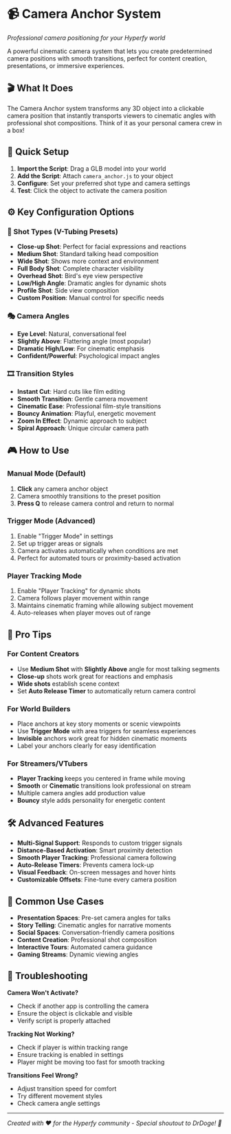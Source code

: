 # 📹 Camera Anchor System

*Professional camera positioning for your Hyperfy world*

A powerful cinematic camera system that lets you create predetermined camera positions with smooth transitions, perfect for content creation, presentations, or immersive experiences.

## 🎬 What It Does

The Camera Anchor system transforms any 3D object into a clickable camera position that instantly transports viewers to cinematic angles with professional shot compositions. Think of it as your personal camera crew in a box!

## 🚀 Quick Setup

1. **Import the Script**: Drag a GLB model into your world
2. **Add the Script**: Attach `camera_anchor.js` to your object
3. **Configure**: Set your preferred shot type and camera settings
4. **Test**: Click the object to activate the camera position

## ⚙️ Key Configuration Options

### 📐 Shot Types (V-Tubing Presets)
- **Close-up Shot**: Perfect for facial expressions and reactions
- **Medium Shot**: Standard talking head composition
- **Wide Shot**: Shows more context and environment
- **Full Body Shot**: Complete character visibility
- **Overhead Shot**: Bird's eye view perspective
- **Low/High Angle**: Dramatic angles for dynamic shots
- **Profile Shot**: Side view composition
- **Custom Position**: Manual control for specific needs

### 🎭 Camera Angles
- **Eye Level**: Natural, conversational feel
- **Slightly Above**: Flattering angle (most popular)
- **Dramatic High/Low**: For cinematic emphasis
- **Confident/Powerful**: Psychological impact angles

### 🎞️ Transition Styles
- **Instant Cut**: Hard cuts like film editing
- **Smooth Transition**: Gentle camera movement
- **Cinematic Ease**: Professional film-style transitions
- **Bouncy Animation**: Playful, energetic movement
- **Zoom In Effect**: Dynamic approach to subject
- **Spiral Approach**: Unique circular camera path

## 🎮 How to Use

### Manual Mode (Default)
1. **Click** any camera anchor object
2. Camera smoothly transitions to the preset position
3. **Press Q** to release camera control and return to normal

### Trigger Mode (Advanced)
1. Enable "Trigger Mode" in settings
2. Set up trigger areas or signals
3. Camera activates automatically when conditions are met
4. Perfect for automated tours or proximity-based activation

### Player Tracking Mode
1. Enable "Player Tracking" for dynamic shots
2. Camera follows player movement within range  
3. Maintains cinematic framing while allowing subject movement
4. Auto-releases when player moves out of range

## 🔧 Pro Tips

### For Content Creators
- Use **Medium Shot** with **Slightly Above** angle for most talking segments
- **Close-up** shots work great for reactions and emphasis
- **Wide shots** establish scene context
- Set **Auto Release Timer** to automatically return camera control

### For World Builders  
- Place anchors at key story moments or scenic viewpoints
- Use **Trigger Mode** with area triggers for seamless experiences
- **Invisible** anchors work great for hidden cinematic moments
- Label your anchors clearly for easy identification

### For Streamers/VTubers
- **Player Tracking** keeps you centered in frame while moving
- **Smooth** or **Cinematic** transitions look professional on stream
- Multiple camera angles add production value
- **Bouncy** style adds personality for energetic content

## 🛠️ Advanced Features

- **Multi-Signal Support**: Responds to custom trigger signals
- **Distance-Based Activation**: Smart proximity detection
- **Smooth Player Tracking**: Professional camera following
- **Auto-Release Timers**: Prevents camera lock-up
- **Visual Feedback**: On-screen messages and hover hints
- **Customizable Offsets**: Fine-tune every camera position

## 🎯 Common Use Cases

- **Presentation Spaces**: Pre-set camera angles for talks
- **Story Telling**: Cinematic angles for narrative moments  
- **Social Spaces**: Conversation-friendly camera positions
- **Content Creation**: Professional shot composition
- **Interactive Tours**: Automated camera guidance
- **Gaming Streams**: Dynamic viewing angles

## 📝 Troubleshooting

**Camera Won't Activate?**
- Check if another app is controlling the camera
- Ensure the object is clickable and visible
- Verify script is properly attached

**Tracking Not Working?**
- Check if player is within tracking range
- Ensure tracking is enabled in settings
- Player might be moving too fast for smooth tracking

**Transitions Feel Wrong?**
- Adjust transition speed for comfort
- Try different movement styles
- Check camera angle settings

---

*Created with ❤️ for the Hyperfy community - Special shoutout to DrDoge! 💯*
